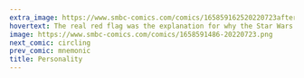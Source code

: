 ```yaml
---
extra_image: https://www.smbc-comics.com/comics/165859162520220723after.png
hovertext: The real red flag was the explanation for why the Star Wars prequels were good, which lasted longer than the runtime of all the movies.
image: https://www.smbc-comics.com/comics/1658591486-20220723.png
next_comic: circling
prev_comic: mnemonic
title: Personality
---
```


